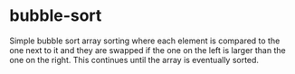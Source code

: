 # bubble-sort

Simple bubble sort array sorting  where each element is compared to the one next to it and they are swapped if the one on the left is larger than the one on the right. This continues until the array is eventually sorted.
